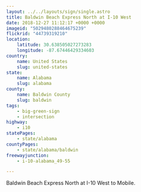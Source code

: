 ```yaml
---
layout: ../../layouts/sign/single.astro
title: Baldwin Beach Express North at I-10 West
date: 2018-12-27 11:12:17 +0000 +0000
imageid: "5029480288464675239"
flickrid: "44739319210"
location:
    latitude: 30.638505027273283
    longitude: -87.67446429334603
country:
    name: United States
    slug: united-states
state:
    name: Alabama
    slug: alabama
county:
    name: Baldwin County
    slug: baldwin
tags:
    - big-green-sign
    - intersection
highway:
    - i10
statePages:
    - state/alabama
countyPages:
    - state/alabama/baldwin
freewayjunction:
    - i-10-alabama_49-55

---
```

Baldwin Beach Express North at I-10 West to Mobile.